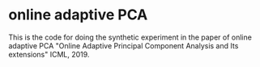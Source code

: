 # online adaptive PCA
This is the code for doing the synthetic experiment in the paper of online adaptive PCA "Online Adaptive Principal Component Analysis and Its extensions" ICML, 2019.
